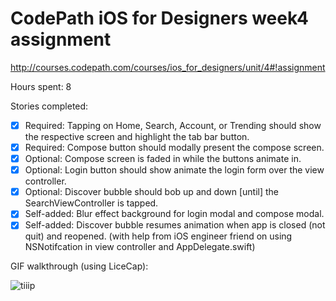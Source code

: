 # CodePath iOS for Designers week4 assignment 
http://courses.codepath.com/courses/ios_for_designers/unit/4#!assignment

Hours spent: 8

Stories completed:

* [x] Required: Tapping on Home, Search, Account, or Trending should show the respective screen and highlight the tab bar button.
* [x] Required: Compose button should modally present the compose screen.
* [x] Optional: Compose screen is faded in while the buttons animate in.
* [x] Optional: Login button should show animate the login form over the view controller.
* [x] Optional: Discover bubble should bob up and down [until] the SearchViewController is tapped.
* [x] Self-added: Blur effect background for login modal and compose modal.
* [x] Self-added: Discover bubble resumes animation when app is closed (not quit) and reopened. (with help from iOS engineer friend on using NSNotifcation in view controller and AppDelegate.swift)

GIF walkthrough (using LiceCap):

![tiiip](https://raw.githubusercontent.com/yinanq/CodePath-wk4-Tumblr/master/CodePath-wk4-Tumblr.gif)
